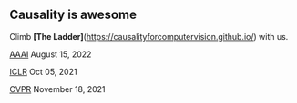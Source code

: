 ## Causality is awesome

Climb **[The Ladder]**(https://causalityforcomputervision.github.io/) with us.

[AAAI](https://aaai.org/Conferences/AAAI-23/aaai23call/) August 15, 2022

[ICLR](https://www.iclr.cc/Conferences/2023/CallForPapers) Oct 05, 2021

[CVPR](https://cvpr.info/Conferences/2023/Timeline) November 18, 2021
